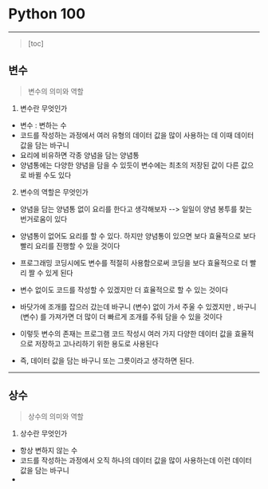 # Python 100

-----

> [toc]



## 변수

> 변수의 의미와 역할

1. 변수란 무엇인가

- 변수 : 변하는 수
- 코드를 작성하는 과정에서 여러 유형의 데이터 값을 많이 사용하는 데 이때 데이터 값을 담는 바구니
- 요리에 비유하면 각종 양념을 담는 양념통
- 양념통에는 다양한 양념을 담을 수 있듯이 변수에는 최초의 저장된 값이 다른 값으로 바뀔 수도 있다



2. 변수의 역할은 무엇인가

- 양념을 담는 양념통 없이 요리를 한다고 생각해보자 --> 일일이 양념 봉투를 찾는 번거로움이 있다
- 양념통이 없어도 요리를 할 수 있다. 하지만 양념통이 있으면 보다 효율적으로 보다 빨리 요리를 진행할 수 있을 것이다
- 프로그래밍 코딩시에도 변수를 적절히 사용함으로써 코딩을 보다 효율적으로 더 빨리 짤 수 있게 된다



- 변수 없이도 코드를 작성할 수 있겠지만 더 효율적으로 할 수 있는 것이다
- 바닷가에 조개를 잡으러 갔는데 바구니 (변수) 없이 가서 주울 수 있겠지만 , 바구니 (변수) 를 가져가면 더 많이 더 빠르게 조개를 주워 담을 수 있을 것이다
- 이렇듯 변수의 존재는 프로그램 코드 작성시 여러 가지 다양한 데이터 값을 효율적으로 저장하고 고나리하기 위한 용도로 사용된다

- 즉, 데이터 값을 담는 바구니 또는 그릇이라고 생각하면 된다.

----

## 상수

> 상수의 의미와 역할

1. 상수란 무엇인가

- 항상 변하지 않는 수
- 코드를 작성하는 과정에서 오직 하나의 데이터 값을 많이 사용하는데 이런 데이터 값을 담는 바구니
- 